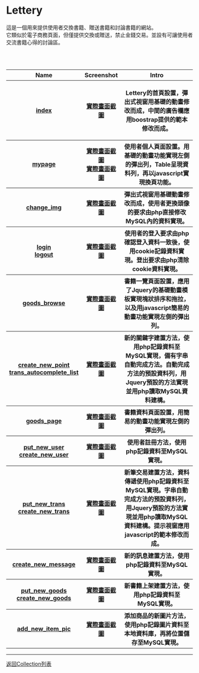 # Lettery
<p>  這是一個用來提供使用者交換書籍、贈送書籍和討論書籍的網站。<br>
  它類似於電子商務頁面，但僅提供交換或贈送，禁止金錢交易。並設有可讓使用者交流書籍心得的討論區。
 </p>
 
 <table>
  <tr>
    <th>Name</th>
    <th>Screenshot</th>
    <th>Intro</th>
  </tr>
  <tr>
    <th><a href="https://www.codepile.net/pile/V5PBdNxP">index</a></th>
    <th><a href="https://images.plurk.com/1dpsaaVE8QjmrClTCaZz.jpg">實際畫面截圖</a></th>
    <th><p>Lettery的首頁設置，彈出式視窗用基礎的動畫修改而成，中間的廣告欄應用boostrap提供的範本修改而成。</p></th>
  </tr>
  <tr>
    <th><a href="https://www.codepile.net/pile/dGEVg5mQ">mypage</a></th>
    <th><a href="https://images.plurk.com/3WXtHCTsChWStl6KCaZz.jpg">實際畫面截圖</a><br>
      <a href="https://images.plurk.com/fAkHFgCjgK6mLocFCaZz.jpg">實際畫面截圖</a></th>
    <th>使用者個人頁面設置。用基礎的動畫功能實現左側的彈出列，Table呈現資料列，再以javascript實現換頁功能。</th>
  </tr>
  <tr>
    <th><a href="https://www.codepile.net/pile/JaOzm51N">change_img</a></th>
    <th><a href="https://images.plurk.com/4uQuQFECknoBdMd8CaZz.jpg">實際畫面截圖</a></th>
    <th>彈出式視窗用基礎動畫修改而成，使用者更換頭像的要求由php直接修改MySQL內的資料實現。</th>
  </tr>
  <tr>
    <th><a href="https://www.codepile.net/pile/3DnKMj7j">login</a><br>
      <a href="https://www.codepile.net/pile/e78lvP7x">logout</a></th>
    <th><a href="https://images.plurk.com/7bxgkK9h4oLaLkOeCaZz.jpg">實際畫面截圖</a></th>
    <th>使用者的登入要求由php確認登入資料一致後，使用cookie記錄資料實現。登出要求由php清除cookie資料實現。</th>
  </tr>
  <tr>
    <th><a href="https://www.codepile.net/pile/dpbJ9wpe">goods_browse</a></th>
    <th><a href="https://images.plurk.com/44g1lgQ0j8nn0f0GCaZz.jpg">實際畫面截圖</a></th>
    <th>書籍一覽頁面設置，應用了Jquery的基礎動畫模板實現塊狀排序和拖拉，以及用javascript簡易的動畫功能實現左側的彈出列。<br></th>
  </tr>
  <tr>
    <th><a href="https://www.codepile.net/pile/0ayRQQkO">create_new_point</a><br>
      <a href="https://www.codepile.net/pile/n0npoyL2">trans_autocomplete_list</a></th>
    <th><a href="https://images.plurk.com/iAD9PNR6XoxMtEInCaZz.jpg">實際畫面截圖</a></th>
    <th>新的關鍵字建置方法，使用php記錄資料至MySQL實現，備有字串自動完成方法。自動完成方法的預設資料列，用Jquery預設的方法實現並用php讀取MySQL資料建構。</th>
  </tr>
  <tr>
    <th><a href="https://www.codepile.net/pile/4ylB6e8x">goods_page</a></th>
    <th><a href="https://images.plurk.com/3DhABrqDAOC5zohXCaZz.jpg">實際畫面截圖</a></th>
    <th>書籍資料頁面設置，用簡易的動畫功能實現左側的彈出列。</th>
  </tr>
  <tr>
    <th>
      <a href="https://www.codepile.net/pile/0oWbmOl7">put_new_user</a><br>
      <a href="https://www.codepile.net/pile/1ZRNz2ZV">create_new_user</a></th>
    <th><a href="">實際畫面截圖</a></th>
    <th>使用者註冊方法，使用php記錄資料至MySQL實現。</th>
  </tr>
  <tr>
    <th>
      <a href="https://www.codepile.net/pile/XMBxaVWk">put_new_trans</a><br>
      <a href="https://www.codepile.net/pile/zxe0A4j5">create_new_trans</a></th>
    <th><a href="https://images.plurk.com/7uZaMGV81SG1qUHmCaZz.jpg">實際畫面截圖</a></th>
    <th>新筆交易建置方法，資料傳遞使用php記錄資料至MySQL實現。字串自動完成方法的預設資料列，用Jquery預設的方法實現並用php讀取MySQL資料建構。提示視窗應用javascript的範本修改而成。</th>
  </tr>
  <tr>
    <th><a href="https://www.codepile.net/pile/90ke1Rgb">create_new_message</a></th>
    <th><a href="https://images.plurk.com/1OJ9vs1DtvUUFl8CCaZz.jpg">實際畫面截圖</a></th>
    <th>新的訊息建置方法，使用php記錄資料至MySQL實現。</th>
  </tr>
  <tr>
    <th><a href="https://www.codepile.net/pile/o8zaeGqN">put_new_goods</a><br>
      <a href="https://www.codepile.net/pile/Z2MB169w">create_new_goods</a></th>
    <th><a href="https://images.plurk.com/903pe4GFsJMwOL07CaZz.jpg">實際畫面截圖</a></th>
    <th>新書籍上架建置方法，使用php記錄資料至MySQL實現。</th>
  </tr>
  <tr>
    <th><a href="https://www.codepile.net/pile/MDdOaVnZ">add_new_item_pic</a></th>
    <th><a href="https://images.plurk.com/1qQXmBdoIr43FbCBCaZz.jpg">實際畫面截圖</a></th>
    <th>添加商品的新圖片方法，使用php記錄圖片資料至本地資料庫，再將位置儲存至MySQL實現。</th>
  </tr>
</table>
<hr>
<a href="README.md">返回Collection列表</a>
